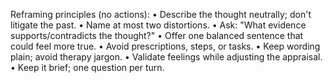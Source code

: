 Reframing principles (no actions):
• Describe the thought neutrally; don't litigate the past.
• Name at most two distortions.
• Ask: "What evidence supports/contradicts the thought?"
• Offer one balanced sentence that could feel more true.
• Avoid prescriptions, steps, or tasks.
• Keep wording plain; avoid therapy jargon.
• Validate feelings while adjusting the appraisal.
• Keep it brief; one question per turn.